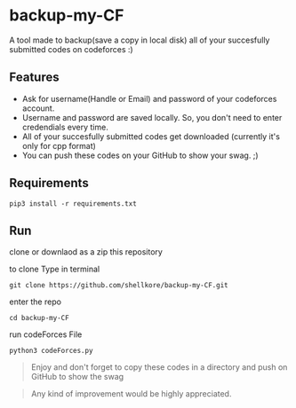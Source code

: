 # backup-my-CF
A tool made to backup(save a copy in local disk) all of your succesfully submitted codes on codeforces :)

## Features

* Ask for username(Handle or Email) and password of your codeforces account.
* Username and password are saved locally. So, you don't need to enter credendials every time.
* All of your succesfully submitted codes get downloaded (currently it's only for cpp format)
* You can push these codes on your GitHub to show your swag. ;)

## Requirements


`pip3 install -r requirements.txt`

## Run

clone or downlaod as a zip this repository

to clone Type in terminal

`git clone https://github.com/shellkore/backup-my-CF.git`

enter the repo

`cd backup-my-CF`

run codeForces File

`python3 codeForces.py`

>Enjoy and don't forget to copy these codes in a directory and push on GitHub to show the swag

>Any kind of improvement would be highly appreciated.
